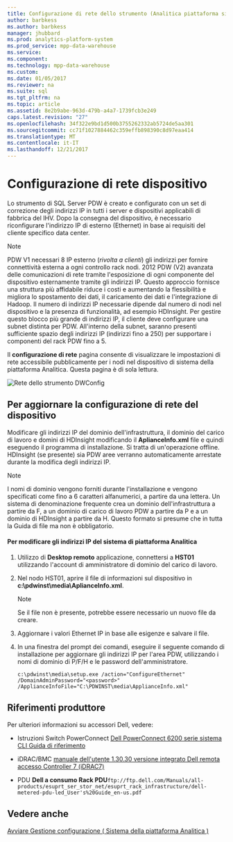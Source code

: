 ```yaml
---
title: Configurazione di rete dello strumento (Analitica piattaforma sistema)
author: barbkess
ms.author: barbkess
manager: jhubbard
ms.prod: analytics-platform-system
ms.prod_service: mpp-data-warehouse
ms.service: 
ms.component: 
ms.technology: mpp-data-warehouse
ms.custom: 
ms.date: 01/05/2017
ms.reviewer: na
ms.suite: sql
ms.tgt_pltfrm: na
ms.topic: article
ms.assetid: 8e2b9abe-963d-479b-a4a7-1739fcb3e249
caps.latest.revision: "27"
ms.openlocfilehash: 34f322e9bd1d500b3755262332ab5724de5aa301
ms.sourcegitcommit: cc71f1027884462c359effb898390c8d97eaa414
ms.translationtype: MT
ms.contentlocale: it-IT
ms.lasthandoff: 12/21/2017
---
```

# <a name="appliance-network-configuration"></a>Configurazione di rete dispositivo
Lo strumento di SQL Server PDW è creato e configurato con un set di correzione degli indirizzi IP in tutti i server e dispositivi applicabili di fabbrica del IHV. Dopo la consegna del dispositivo, è necessario riconfigurare l'indirizzo IP di esterno (Ethernet) in base ai requisiti del cliente specifico data center.  
  
> [!NOTE]  
> PDW V1 necessari 8 IP esterno (*rivolta a clienti*) gli indirizzi per fornire connettività esterna a ogni controllo rack nodi. 2012 PDW (V2) avanzata delle comunicazioni di rete tramite l'esposizione di ogni componente del dispositivo esternamente tramite gli indirizzi IP. Questo approccio fornisce una struttura più affidabile riduce i costi e aumentando la flessibilità e migliora lo spostamento dei dati, il caricamento dei dati e l'integrazione di Hadoop. Il numero di indirizzi IP necessarie dipende dal numero di nodi nel dispositivo e la presenza di funzionalità, ad esempio HDInsight. Per gestire questo blocco più grande di indirizzi IP, il cliente deve configurare una subnet distinta per PDW. All'interno della subnet, saranno presenti sufficiente spazio degli indirizzi IP (indirizzi fino a 250) per supportare i componenti del rack PDW fino a 5.  
  
Il **configurazione di rete** pagina consente di visualizzare le impostazioni di rete accessibile pubblicamente per i nodi nel dispositivo di sistema della piattaforma Analitica. Questa pagina è di sola lettura.  
  
![Rete dello strumento DWConfig](./media/appliance-network-configuration/SQL_Server_PDW_DWConfig_ApplTopNetwork.png "SQL_Server_PDW_DWConfig_ApplTopNetwork")  
  
## <a name="to-update-the-network-configuration-on-your-appliance"></a>Per aggiornare la configurazione di rete del dispositivo  
Modificare gli indirizzi IP del dominio dell'infrastruttura, il dominio del carico di lavoro e domini di HDInsight modificando il **AplianceInfo.xml** file e quindi eseguendo il programma di installazione. Si tratta di un'operazione offline. HDInsight (se presente) sia PDW aree verranno automaticamente arrestate durante la modifica degli indirizzi IP.  
  
> [!NOTE]  
> I nomi di dominio vengono forniti durante l'installazione e vengono specificati come fino a 6 caratteri alfanumerici, a partire da una lettera. Un sistema di denominazione frequente crea un dominio dell'infrastruttura a partire da F, a un dominio di carico di lavoro PDW a partire da P e a un dominio di HDInsight a partire da H. Questo formato si presume che in tutta la Guida di file ma non è obbligatorio. <!-- MISSING LINKS For more information about the domain structure, see [PDW Domain Security &#40;SQL Server PDW&#41;](../sqlpdw/pdw-domain-security-sql-server-pdw.md) and [Understanding the Security Model of the HDInsight Region &#40;Analytics Platform System&#41;](../hdinsight/understanding-the-security-model-of-the-hdinsight-region.md)  -->  
  
#### <a name="to-change-the-ip-addresses-of-the-analytics-platform-system"></a>Per modificare gli indirizzi IP del sistema di piattaforma Analitica  
  
1.  Utilizzo di **Desktop remoto** applicazione, connettersi a **HST01** utilizzando l'account di amministratore di dominio del carico di lavoro.  
  
2.  Nel nodo HST01, aprire il file di informazioni sul dispositivo in **c:\pdwinst\media\AplianceInfo.xml**.  
  
    > [!NOTE]  
    > Se il file non è presente, potrebbe essere necessario un nuovo file da creare.  
  
3.  Aggiornare i valori Ethernet IP in base alle esigenze e salvare il file.  
  
4.  In una finestra del prompt dei comandi, eseguire il seguente comando di installazione per aggiornare gli indirizzi IP per l'area PDW, utilizzando i nomi di dominio di P/F/H e le password dell'amministratore.  
  
    ```  
    c:\pdwinst\media\setup.exe /action="ConfigureEthernet" /DomainAdminPassword="<password>" /ApplianceInfoFile="C:\PDWINST\media\ApplianceInfo.xml"  
    ```  
  
## <a name="manufacturer-references"></a>Riferimenti produttore  
Per ulteriori informazioni su accessori Dell, vedere:  
  
-   Istruzioni Switch PowerConnect [Dell PowerConnect 6200 serie sistema CLI Guida di riferimento](http://downloads.dell.com/Manuals/all-products/esuprt_ser_stor_net/esuprt_powerconnect/powerconnect-6224f_Reference%20Guide_en-us.pdf)  
  
-   iDRAC/BMC [manuale dell'utente 1.30.30 versione integrato Dell remota accesso Controller 7 (iDRAC7)](http://downloads.dell.com/Manuals/all-products/esuprt_electronics/esuprt_software/esuprt_remote_ent_sys_mgmt/integrated-dell-remote-access-cntrllr-7-v1.30.30_User%27s%20Guide_en-us.pdf?c=us&l=en&cs=555&s=biz)  
  
-   PDU **Dell a consumo Rack PDU**`ftp://ftp.dell.com/Manuals/all-products/esuprt_ser_stor_net/esuprt_rack_infrastructure/dell-metered-pdu-led_User's%20Guide_en-us.pdf`  
  
## <a name="see-also"></a>Vedere anche  
[Avviare Gestione configurazione &#40; Sistema della piattaforma Analitica &#41;](launch-the-configuration-manager.md)  
  
